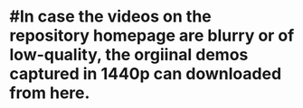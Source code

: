 # #In case the videos on the repository homepage are blurry or of low-quality, the orgiinal demos captured in 1440p can downloaded from here.
